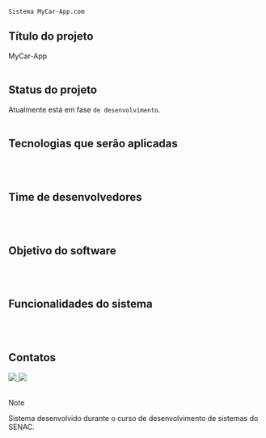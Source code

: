 ```
Sistema MyCar-App.com
```

## Título do projeto
MyCar-App
<br><br>

## Status do projeto
Atualmente está em fase `de desenvolvimento`.
<br><br>

## Tecnologias que serão aplicadas
<br><br>

## Time de desenvolvedores
<br><br>

## Objetivo do software
<br><br>

## Funcionalidades do sistema
<br><br>

## Contatos
<a href="https://www.linkedin.com/in/girleiboth" target="_blank">
  <img loading="lazy" src="https://img.shields.io/badge/-LinkedIn-%230077B5?style=for-the-badge&logo=linkedin&logoColor=white" target="_blank">
</a>
<a href = "mailto:girleiboth@gmail.com">
  <img loading="lazy" src="https://img.shields.io/badge/Gmail-D14836?style=for-the-badge&logo=gmail&logoColor=white" target="_blank">
</a>
<br><br>

> [!NOTE]
> Sistema desenvolvido durante o curso de desenvolvimento de sistemas do SENAC.
